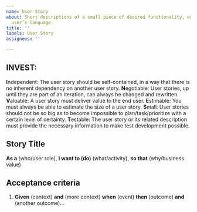 ```yaml
---
name: User Story
about: Short descriptions of a small piece of desired functionality, written in the
  user’s language.
title: ''
labels: User Story
assignees: ''

---
```


## INVEST:
**I**ndependent: The user story should be self-contained, in a way that there is no inherent dependency on another user story.
**N**egotiable: User stories, up until they are part of an iteration, can always be changed and rewritten.
**V**aluable: A user story must deliver value to the end user.
**E**stimable: You must always be able to estimate the size of a user story.
**S**mall: User stories should not be so big as to become impossible to plan/task/prioritize with a certain level of certainty.
**T**estable: The user story or its related description must provide the necessary information to make test development possible.

## Story Title
**As a** (who/user role), **I want to (do)** (what/activity), **so that** (why/business value)

## Acceptance criteria
1. **Given** (context) **and** (more context) **when** (event) **then** (outcome) **and** (another outcome)...
